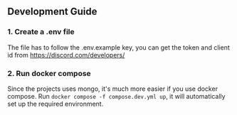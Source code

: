 ## Development Guide

### 1. Create a .env file

The file has to follow the .env.example key, you can get the token and client id from https://discord.com/developers/

### 2. Run docker compose

Since the projects uses mongo, it's much more easier if you use docker compose. Run `docker compose -f compose.dev.yml up`, it will automatically set up the required environment.
